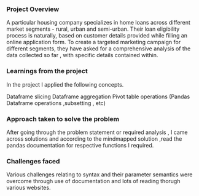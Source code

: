 ### Project Overview

 A particular housing company specializes in home loans across different market segments - rural, urban and semi-urban. Their loan eligibility process is naturally, based on customer details provided while filling an online application form. To create a targeted marketing campaign for different segments, they have asked for a comprehensive analysis of the data collected so far , with specific details contained within.


### Learnings from the project

 In the project I applied the following concepts.

Dataframe slicing
Dataframe aggregation
Pivot table operations
(Pandas Dataframe operations ,subsetting , etc)


### Approach taken to solve the problem

 After going through the problem statement or required analysis , I came across solutions and according to the mindmapped solution ,read the pandas documentation for respective functions I required. 


### Challenges faced

 Various challenges relating to syntax and their parameter semantics were overcome through use of documentation and lots of reading thorugh various websites. 


